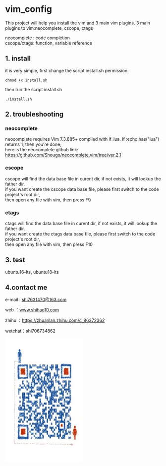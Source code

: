 # vim_config  
  
This project will help you install the vim and 3 main vim plugins.
3 main plugins to vim:neocomplete, cscope, ctags

neocomplete : code completion    
cscope/ctags: function, variable reference

## 1. install  
it is very simple, first change the script install.sh permission.  

	chmod +x install.sh  

then run the script install.sh   

    ./install.sh  
  
## 2. troubleshooting  
### neocomplete  
neocomplete requires Vim 7.3.885+ compiled with if_lua. If :echo has("lua") returns 1, then you're done;   
here is the neocomplete github link: https://github.com/Shougo/neocomplete.vim/tree/ver.2.1  
  
  
### cscope  
cscope will find the data base file in curent dir, if not exists, it will lookup the father dir.  
if you want create the cscope data base file, please first switch to the code project's root dir,  
then open any file with vim, then press F9  
  
### ctags  
ctags will find the data base file in curent dir, if not exists, it will lookup the father dir.  
if you want create the ctags data base file, please first switch to the code project's root dir,  
then open any file with vim, then press F10  

## 3. test  
ubuntu16-lts, ubuntu18-lts

## 4.contact me

e-mail : shi7631470@163.com
   
web    ：www.shihao10.com
 
zhihu  ：https://zhuanlan.zhihu.com/c_86372362
    
wetchat：shi706734862
	 
<img src="https://github.com/shi-hao/c_language_study/blob/master/chatME.jpg" width="250" height="400" />
